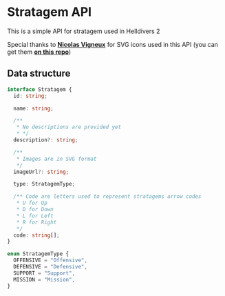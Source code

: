 # Stratagem API

This is a simple API for stratagem used in Helldivers 2

Special thanks to [**Nicolas Vigneux**](https://github.com/nvigneux) for SVG icons used in this API (you can get them [**on this repo**](https://github.com/nvigneux/Helldivers-2-Stratagems-icons-svg))

## Data structure

```ts
interface Stratagem {
  id: string;

  name: string;

  /**
   * No descriptions are provided yet
   * */
  description?: string;

  /**
   * Images are in SVG format
   */
  imageUrl?: string;

  type: StratagemType;

  /** Code are letters used to represent stratagems arrow codes
   * U for Up
   * D for Down
   * L for Left
   * R for Right
   */
  code: string[];
}

enum StratagemType {
  OFFENSIVE = "Offensive",
  DEFENSIVE = "Defensive",
  SUPPORT = "Support",
  MISSION = "Mission",
}
```
